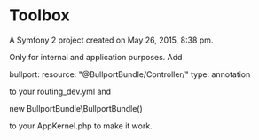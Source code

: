 Toolbox
=======

A Symfony 2 project created on May 26, 2015, 8:38 pm.

Only for internal and application purposes. Add

bullport:
    resource: "@BullportBundle/Controller/"
    type:     annotation

to your routing_dev.yml and

new BullportBundle\BullportBundle()

to your AppKernel.php to make it work.
